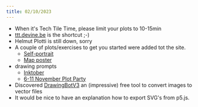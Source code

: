```yaml
---
title: 02/10/2023
---
```


- When it's Tech Tile Time, please limit your plots to 10-15min
- [ttt.devine.be](https://ttt.devine.be) is the shortcut ;-)
- Helmut Plotti is still down, sorry
- A couple of plots/exercises to get you started were added tot the site.
  - [Self-portrait](../plotter/Try%20it%20yourself/01-selfportrait.md)
  - [Map poster](../plotter/Try%20it%20yourself/02-mapposter.md)
- drawing prompts
  - [Inktober](https://inktober.com/rules)
  - [6-11 November Plot Party](https://penplotterartwork.com/plotparty/)
- Discovered [DrawingBotV3](https://github.com/SonarSonic/DrawingBotV3/) an (impressive) free tool to convert images to vector files
- It would be nice to have an explanation how to export SVG's from p5.js.
